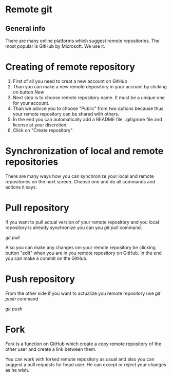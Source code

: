 # Remote git 

## General info
There are many online platforms which suggest remote repositories. The most popular is GitHub by Microsoft. We use it.

# Creating of remote repository
1. First of all you need to creat a new account on GitHub
2. Than you can make a new remote depository in your account by clicking on button *New*
3. Next step is to choose remote repository name. It must be a unique one for your account.
4. Than we advice you to choose "Public" from two options because thus your remote repository can be shared with others.
5. In the end you can automatically add a README file, .gitignore file and license at your discretion.
6. Click on "Create repository"

# Synchronization of local and remote repositories

There are many ways how you can synchronize your local and remote repositories on the next screen. 
Choose one and do all commands and actions it says. 

# Pull repository

If you want to pull actual version of your remote repository and you local repository is already synchronize you can you *git pull* command.

*git pull*

Also you can make any changes om your remote repository be clicking button "edit" when you are in you remote repository on GitHub. In the end you can make a commit on the GitHub. 

# Push repository 

From the other side if you want to actualize you remote repository use *git push* command

*git push*

# Fork

*Fork* is a function on GitHub which create a copy remote repository of the other user and create a link between them. 

You can work with forked remote repository as usual and also you can suggest a pull requests for head user. He can except or reject your changes as he wish. 
